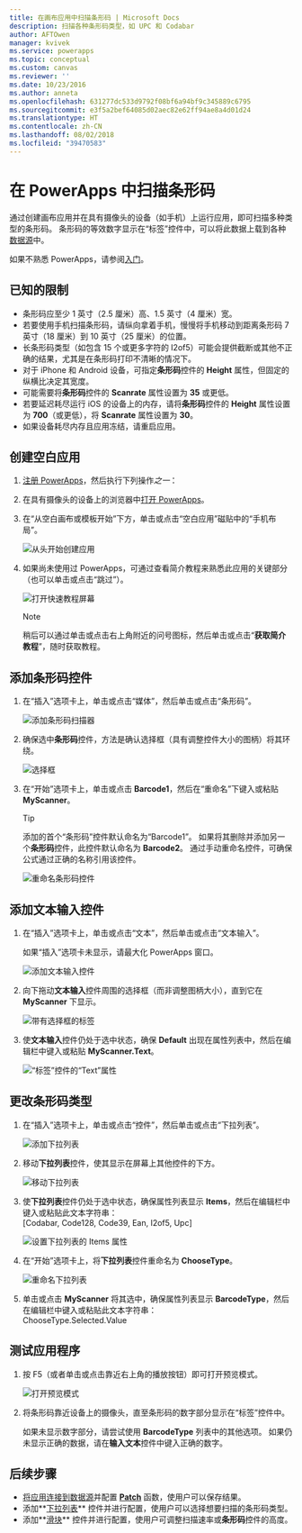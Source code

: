 ```yaml
---
title: 在画布应用中扫描条形码 | Microsoft Docs
description: 扫描各种条形码类型，如 UPC 和 Codabar
author: AFTOwen
manager: kvivek
ms.service: powerapps
ms.topic: conceptual
ms.custom: canvas
ms.reviewer: ''
ms.date: 10/23/2016
ms.author: anneta
ms.openlocfilehash: 631277dc533d9792f08bf6a94bf9c345889c6795
ms.sourcegitcommit: e3f5a2bef64085d02aec82e62ff94ae8a4d01d24
ms.translationtype: HT
ms.contentlocale: zh-CN
ms.lasthandoff: 08/02/2018
ms.locfileid: "39470583"
---
```

# <a name="scan-a-barcode-in-powerapps"></a>在 PowerApps 中扫描条形码

通过创建画布应用并在具有摄像头的设备（如手机）上运行应用，即可扫描多种类型的条形码。 条形码的等效数字显示在“标签”控件中，可以将此数据上载到各种[数据源](connections-list.md)中。

如果不熟悉 PowerApps，请参阅[入门](getting-started.md)。

## <a name="known-limitations"></a>已知的限制

* 条形码应至少 1 英寸（2.5 厘米）高、1.5 英寸（4 厘米）宽。
* 若要使用手机扫描条形码，请纵向拿着手机，慢慢将手机移动到距离条形码 7 英寸（18 厘米）到 10 英寸（25 厘米）的位置。
* 长条形码类型（如包含 15 个或更多字符的 I2of5）可能会提供截断或其他不正确的结果，尤其是在条形码打印不清晰的情况下。
* 对于 iPhone 和 Android 设备，可指定**条形码**控件的 **Height** 属性，但固定的纵横比决定其宽度。
* 可能需要将**条形码**控件的 **Scanrate** 属性设置为 **35** 或更低。
* 若要延迟耗尽运行 iOS 的设备上的内存，请将**条形码**控件的 **Height** 属性设置为 **700**（或更低），将 **Scanrate** 属性设置为 **30**。
* 如果设备耗尽内存且应用冻结，请重启应用。

## <a name="create-a-blank-app"></a>创建空白应用
1. [注册 PowerApps](../signup-for-powerapps.md)，然后执行下列操作*之一*：

2. 在具有摄像头的设备上的浏览器中[打开 PowerApps](https://create.powerapps.com)。

3. 在“从空白画布或模板开始”下方，单击或点击“空白应用”磁贴中的“手机布局”。

    ![从头开始创建应用](./media/scan-barcode/create-from-blank.png)

4. 如果尚未使用过 PowerApps，可通过查看简介教程来熟悉此应用的关键部分（也可以单击或点击“跳过”）。

    ![打开快速教程屏幕](./media/scan-barcode/quick-tour.png)

    > [!NOTE]
   > 稍后可以通过单击或点击右上角附近的问号图标，然后单击或点击“**获取简介教程**”，随时获取教程。

## <a name="add-a-barcode-control"></a>添加条形码控件
1. 在“插入”选项卡上，单击或点击“媒体”，然后单击或点击“条形码”。

    ![添加条形码扫描器](./media/scan-barcode/add-scanner.png)

2. 确保选中**条形码**控件，方法是确认选择框（具有调整控件大小的图柄）将其环绕。

    ![选择框](./media/scan-barcode/selection-box.png)

3. 在“开始”选项卡上，单击或点击 **Barcode1**，然后在“重命名”下键入或粘贴 **MyScanner**。

    > [!TIP]
   > 添加的首个“条形码”控件默认命名为“Barcode1”。 如果将其删除并添加另一个**条形码**控件，此控件默认命名为 **Barcode2**。 通过手动重命名控件，可确保公式通过正确的名称引用该控件。

    ![重命名条形码控件](./media/scan-barcode/rename-barcode.png)

## <a name="add-a-text-input-control"></a>添加文本输入控件
1. 在“插入”选项卡上，单击或点击“文本”，然后单击或点击“文本输入”。

    如果“插入”选项卡未显示，请最大化 PowerApps 窗口。

    ![添加文本输入控件](./media/scan-barcode/add-text-input.png)

2. 向下拖动**文本输入**控件周围的选择框（而非调整图柄大小），直到它在 **MyScanner** 下显示。

    ![带有选择框的标签](./media/scan-barcode/move-input-text.png)

3. 使**文本输入**控件仍处于选中状态，确保 **Default** 出现在属性列表中，然后在编辑栏中键入或粘贴 **MyScanner.Text**。

    ![“标签”控件的“Text”属性](./media/scan-barcode/default-text.png)

## <a name="change-the-barcode-type"></a>更改条形码类型
1. 在“插入”选项卡上，单击或点击“控件”，然后单击或点击“下拉列表”。

    ![添加下拉列表](./media/scan-barcode/insert-dropdown.png)

2. 移动**下拉列表**控件，使其显示在屏幕上其他控件的下方。

    ![移动下拉列表](./media/scan-barcode/move-dropdown.png)

3. 使**下拉列表**控件仍处于选中状态，确保属性列表显示 **Items**，然后在编辑栏中键入或粘贴此文本字符串：<br>
    [Codabar, Code128, Code39, Ean, I2of5, Upc]

    ![设置下拉列表的 Items 属性](./media/scan-barcode/items-property.png)

4. 在“开始”选项卡上，将**下拉列表**控件重命名为 **ChooseType**。

    ![重命名下拉列表](./media/scan-barcode/rename-dropdown.png)

5. 单击或点击 **MyScanner** 将其选中，确保属性列表显示 **BarcodeType**，然后在编辑栏中键入或粘贴此文本字符串：<br>
    ChooseType.Selected.Value

## <a name="test-the-app"></a>测试应用程序
1. 按 F5（或者单击或点击靠近右上角的播放按钮）即可打开预览模式。

    ![打开预览模式](./media/scan-barcode/open-preview.png)

2. 将条形码靠近设备上的摄像头，直至条形码的数字部分显示在“标签”控件中。

    如果未显示数字部分，请尝试使用 **BarcodeType** 列表中的其他选项。 如果仍未显示正确的数据，请在**输入文本**控件中键入正确的数字。

## <a name="next-steps"></a>后续步骤
* [将应用连接到数据源](add-data-connection.md)并配置 **[Patch](functions/function-patch.md)** 函数，使用户可以保存结果。
* 添加**[下拉列表](controls/control-drop-down.md)** 控件并进行配置，使用户可以选择想要扫描的条形码类型。
* 添加**[滑块](controls/control-slider.md)** 控件并进行配置，使用户可调整扫描速率或**条形码**控件的高度。
